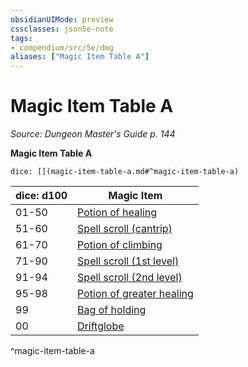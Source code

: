 ```yaml
---
obsidianUIMode: preview
cssclasses: json5e-note
tags:
- compendium/src/5e/dmg
aliases: ["Magic Item Table A"]
---
```

# Magic Item Table A
*Source: Dungeon Master's Guide p. 144* 

**Magic Item Table A**

`dice: [](magic-item-table-a.md#^magic-item-table-a)`

| dice: d100 | Magic Item |
|------------|------------|
| 01-50 | [Potion of healing](2-Mechanics/CLI/items/potion-of-healing.md) |
| 51-60 | [Spell scroll (cantrip)](2-Mechanics/CLI/items/spell-scroll-cantrip.md) |
| 61-70 | [Potion of climbing](2-Mechanics/CLI/items/potion-of-climbing.md) |
| 71-90 | [Spell scroll (1st level)](2-Mechanics/CLI/items/spell-scroll-1st-level.md) |
| 91-94 | [Spell scroll (2nd level)](2-Mechanics/CLI/items/spell-scroll-2nd-level.md) |
| 95-98 | [Potion of greater healing](2-Mechanics/CLI/items/potion-of-greater-healing.md) |
| 99 | [Bag of holding](2-Mechanics/CLI/items/bag-of-holding.md) |
| 00 | [Driftglobe](2-Mechanics/CLI/items/driftglobe.md) |
^magic-item-table-a